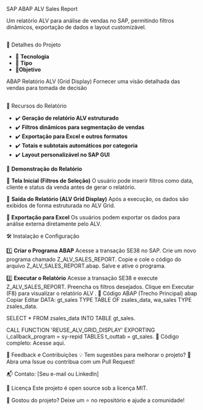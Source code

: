 SAP ABAP ALV Sales Report

Um relatório ALV para análise de vendas no SAP, permitindo filtros dinâmicos, exportação de dados e layout customizável.
## 
📌 Detalhes do Projeto
- 🔹 **Tecnologia**	
- 🔹 **Tipo**	
- 🔹**Objetivo**

ABAP	Relatório ALV (Grid Display)	Fornecer uma visão detalhada das vendas para tomada de decisão
## 
🚀 Recursos do Relatório

- ✔️ **Geração de relatório ALV estruturado**  
- ✔️ **Filtros dinâmicos para segmentação de vendas**  
- ✔️ **Exportação para Excel e outros formatos**  
- ✔️ **Totais e subtotais automáticos por categoria**  
- ✔️ **Layout personalizável no SAP GUI**  

🎯 **Demonstração do Relatório**

🔹 **Tela Inicial (Filtros de Seleção)**
O usuário pode inserir filtros como data, cliente e status da venda antes de gerar o relatório.


🔹 **Saída do Relatório (ALV Grid Display)**
Após a execução, os dados são exibidos de forma estruturada no ALV Grid.


🔹 **Exportação para Excel**
Os usuários podem exportar os dados para análise externa diretamente pelo ALV.

🛠 Instalação e Configuração

1️⃣ **Criar o Programa ABAP**
Acesse a transação SE38 no SAP.
Crie um novo programa chamado Z_ALV_SALES_REPORT.
Copie e cole o código do arquivo Z_ALV_SALES_REPORT.abap.
Salve e ative o programa.

2️⃣ **Executar o Relatório**
Acesse a transação SE38 e execute Z_ALV_SALES_REPORT.
Preencha os filtros desejados.
Clique em Executar (F8) para visualizar o relatório ALV
.
📜 Código ABAP (Trecho Principal)
abap
Copiar
Editar
DATA: gt_sales TYPE TABLE OF zsales_data,
      wa_sales TYPE zsales_data.

SELECT * FROM zsales_data INTO TABLE gt_sales.

CALL FUNCTION 'REUSE_ALV_GRID_DISPLAY'
  EXPORTING
    i_callback_program = sy-repid
  TABLES
    t_outtab          = gt_sales.
🔹 Código completo: Acesse aqui.

📢 Feedback e Contribuições
💡 Tem sugestões para melhorar o projeto?
📢 Abra uma Issue ou contribua com um Pull Request!

📬 Contato: [Seu e-mail ou LinkedIn]

📌 Licença
Este projeto é open source sob a licença MIT.

🚀 Gostou do projeto?
Deixe um ⭐ no repositório e ajude a comunidade!

